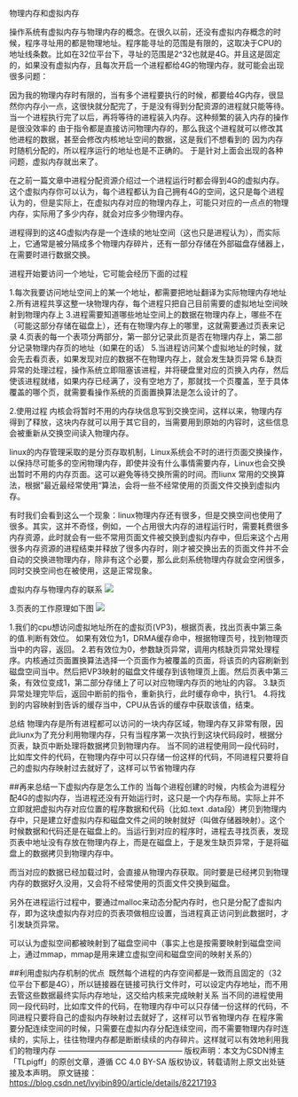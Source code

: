 物理内存和虚拟内存

操作系统有虚拟内存与物理内存的概念。在很久以前，还没有虚拟内存概念的时候，程序寻址用的都是物理地址。程序能寻址的范围是有限的，这取决于CPU的地址线条数。比如在32位平台下，寻址的范围是2^32也就是4G。并且这是固定的，如果没有虚拟内存，且每次开启一个进程都给4G的物理内存，就可能会出现很多问题：

因为我的物理内存时有限的，当有多个进程要执行的时候，都要给4G内存，很显然你内存小一点，这很快就分配完了，于是没有得到分配资源的进程就只能等待。当一个进程执行完了以后，再将等待的进程装入内存。这种频繁的装入内存的操作是很没效率的
由于指令都是直接访问物理内存的，那么我这个进程就可以修改其他进程的数据，甚至会修改内核地址空间的数据，这是我们不想看到的
因为内存时随机分配的，所以程序运行的地址也是不正确的。
于是针对上面会出现的各种问题，虚拟内存就出来了。

在之前一篇文章中进程分配资源介绍过一个进程运行时都会得到4G的虚拟内存。这个虚拟内存你可以认为，每个进程都认为自己拥有4G的空间，这只是每个进程认为的，但是实际上，在虚拟内存对应的物理内存上，可能只对应的一点点的物理内存，实际用了多少内存，就会对应多少物理内存。

进程得到的这4G虚拟内存是一个连续的地址空间（这也只是进程认为），而实际上，它通常是被分隔成多个物理内存碎片，还有一部分存储在外部磁盘存储器上，在需要时进行数据交换。

进程开始要访问一个地址，它可能会经历下面的过程

1.每次我要访问地址空间上的某一个地址，都需要把地址翻译为实际物理内存地址
2.所有进程共享这整一块物理内存，每个进程只把自己目前需要的虚拟地址空间映射到物理内存上
3.进程需要知道哪些地址空间上的数据在物理内存上，哪些不在（可能这部分存储在磁盘上），还有在物理内存上的哪里，这就需要通过页表来记录
4.页表的每一个表项分两部分，第一部分记录此页是否在物理内存上，第二部分记录物理内存页的地址（如果在的话）
5.当进程访问某个虚拟地址的时候，就会先去看页表，如果发现对应的数据不在物理内存上，就会发生缺页异常
6.缺页异常的处理过程，操作系统立即阻塞该进程，并将硬盘里对应的页换入内存，然后使该进程就绪，如果内存已经满了，没有空地方了，那就找一个页覆盖，至于具体覆盖的哪个页，就需要看操作系统的页面置换算法是怎么设计的了。



2.使用过程
内核会将暂时不用的内存块信息写到交换空间，这样以来，物理内存得到了释放，这块内存就可以用于其它目的，当需要用到原始的内容时，这些信息会被重新从交换空间读入物理内存。

linux的内存管理采取的是分页存取机制，Linux系统会不时的进行页面交换操作，以保持尽可能多的空闲物理内存，即使并没有什么事情需要内存，Linux也会交换出暂时不用的内存页面。这可以避免等待交换所需的时间。而liunx 常用的交换算法，根据”最近最经常使用“算法，会将一些不经常使用的页面文件交换到虚拟内存。

有时我们会看到这么一个现象：linux物理内存还有很多，但是交换空间也使用了很多。其实，这并不奇怪，例如，一个占用很大内存的进程运行时，需要耗费很多内存资源，此时就会有一些不常用页面文件被交换到虚拟内存中，但后来这个占用很多内存资源的进程结束并释放了很多内存时，刚才被交换出去的页面文件并不会自动的交换进物理内存，除非有这个必要，那么此刻系统物理内存就会空闲很多，同时交换空间也在被使用，这是正常现象。


虚拟内存与物理内存的联系
![](https://img-blog.csdnimg.cn/2019050820211635.png?x-oss-process=image/watermark,type_ZmFuZ3poZW5naGVpdGk,shadow_10,text_aHR0cHM6Ly9ibG9nLmNzZG4ubmV0L2JpZV9uaXUxOTky,size_16,color_FFFFFF,t_70)

3.页表的工作原理如下图
![](https://img-blog.csdnimg.cn/20190508202314806.png?x-oss-process=image/watermark,type_ZmFuZ3poZW5naGVpdGk,shadow_10,text_aHR0cHM6Ly9ibG9nLmNzZG4ubmV0L2JpZV9uaXUxOTky,size_16,color_FFFFFF,t_70)

1.我们的cpu想访问虚拟地址所在的虚拟页(VP3)，根据页表，找出页表中第三条的值.判断有效位。 如果有效位为1，DRMA缓存命中，根据物理页号，找到物理页当中的内容，返回。
2.若有效位为0，参数缺页异常，调用内核缺页异常处理程序。内核通过页面置换算法选择一个页面作为被覆盖的页面，将该页的内容刷新到磁盘空间当中。然后把VP3映射的磁盘文件缓存到该物理页上面。然后页表中第三条，有效位变成1，第二部分存储上了可以对应物理内存页的地址的内容。
3.缺页异常处理完毕后，返回中断前的指令，重新执行，此时缓存命中，执行1。
4.将找到的内容映射到告诉的缓存当中，CPU从告诉的缓存中获取该值，结束。

总结
物理内存是所有进程都可以访问的一块内存区域，物理内存又非常有限，因此liunx为了充分利用物理内存，只有当程序第一次执行到这块代码段时，根据分页表，缺页中断处理将数据拷贝到物理内存。
当不同的进程使用同一段代码时，比如库文件的代码，在物理内存中可以只存储一份这样的代码，不同进程只要将自己的虚拟内存映射过去就好了，这样可以节省物理内存


##再来总结一下虚拟内存是怎么工作的
当每个进程创建的时候，内核会为进程分配4G的虚拟内存，当进程还没有开始运行时，这只是一个内存布局。实际上并不立即就把虚拟内存对应位置的程序数据和代码（比如.text .data段）拷贝到物理内存中，只是建立好虚拟内存和磁盘文件之间的映射就好（叫做存储器映射）。这个时候数据和代码还是在磁盘上的。当运行到对应的程序时，进程去寻找页表，发现页表中地址没有存放在物理内存上，而是在磁盘上，于是发生缺页异常，于是将磁盘上的数据拷贝到物理内存中。

而当对应的数据已经加载过时，会直接从物理内存获取。同时要是已经拷贝到物理内存的数据好久没用，又会将不经常使用的页面文件交换到磁盘。

另外在进程运行过程中，要通过malloc来动态分配内存时，也只是分配了虚拟内存，即为这块虚拟内存对应的页表项做相应设置，当进程真正访问到此数据时，才引发缺页异常。

可以认为虚拟空间都被映射到了磁盘空间中（事实上也是按需要映射到磁盘空间上，通过mmap，mmap是用来建立虚拟空间和磁盘空间的映射关系的）

##利用虚拟内存机制的优点 
既然每个进程的内存空间都是一致而且固定的（32位平台下都是4G），所以链接器在链接可执行文件时，可以设定内存地址，而不用去管这些数据最终实际内存地址，这交给内核来完成映射关系
当不同的进程使用同一段代码时，比如库文件的代码，在物理内存中可以只存储一份这样的代码，不同进程只要将自己的虚拟内存映射过去就好了，这样可以节省物理内存
在程序需要分配连续空间的时候，只需要在虚拟内存分配连续空间，而不需要物理内存时连续的，实际上，往往物理内存都是断断续续的内存碎片。这样就可以有效地利用我们的物理内存
————————————————
版权声明：本文为CSDN博主「TLpigff」的原创文章，遵循 CC 4.0 BY-SA 版权协议，转载请附上原文出处链接及本声明。
原文链接：https://blog.csdn.net/lvyibin890/article/details/82217193
